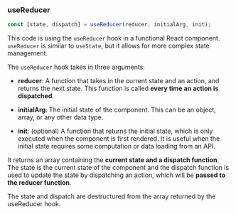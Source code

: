 ### useReducer

```js
const [state, dispatch] = useReducer(reducer, initialArg, init);
```

This code is using the `useReducer` hook in a functional React component. `useReducer` is similar to `useState`, but it allows for more complex state management.

The `useReducer` hook takes in three arguments:

* **reducer**: A function that takes in the current state and an action, and returns the next state. This function is called **every time an action is dispatched**.

* **initialArg**: The initial state of the component. This can be an object, array, or any other data type.

* **init**: (optional) A function that returns the initial state, which is only executed when the component is first rendered. It is useful when the initial state requires some computation or data loading from an API.

It returns an array containing the **current state and a dispatch function**. The state is the current state of the component and the dispatch function is used to update the state by dispatching an action, which will be **passed to the reducer function**.

The state and dispatch are destructured from the array returned by the useReducer hook.

